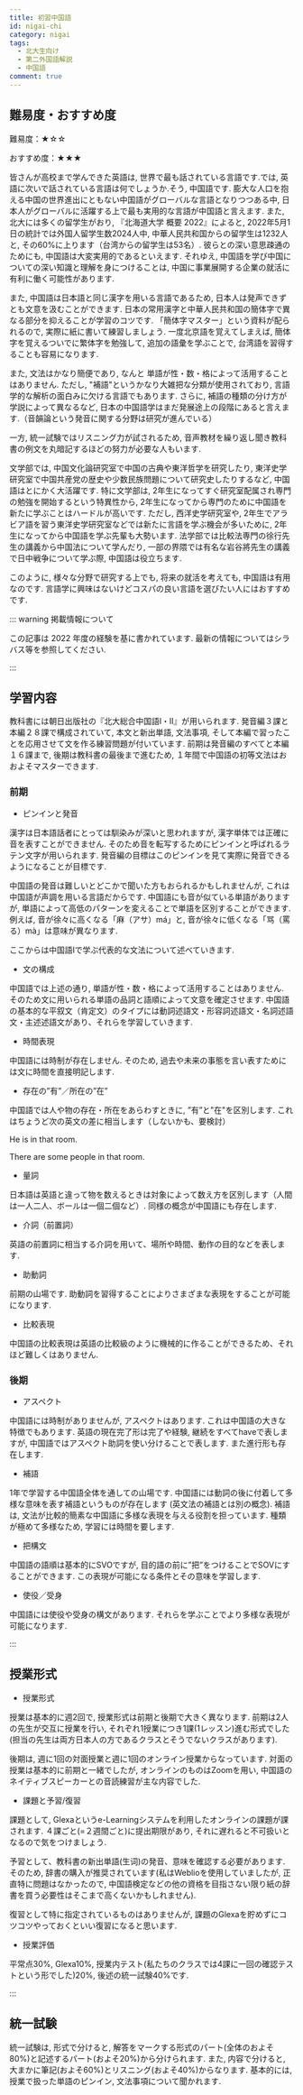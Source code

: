 ```yaml
---
title: 初習中国語
id: nigai-chi
category: nigai
tags:
  - 北大生向け
  - 第二外国語解説
  - 中国語
comment: true
---
```

## 難易度・おすすめ度

難易度：★☆☆

おすすめ度：★★★

皆さんが高校まで学んできた英語は, 世界で最も話されている言語です.では, 英語に次いで話されている言語は何でしょうか.そう, 中国語です. 膨大な人口を抱える中国の世界進出にともない中国語がグローバルな言語となりつつある中,  日本人がグローバルに活躍する上で最も実用的な言語が中国語と言えます. また, 北大には多くの留学生がおり, 『北海道大学 概要 2022』によると, 2022年5月1日の統計では外国人留学生数2024人中, 中華人民共和国からの留学生は1232人と, その60%に上ります（台湾からの留学生は53名）. 彼らとの深い意思疎通のためにも, 中国語は大変実用的であるといえます. それゆえ, 中国語を学び中国についての深い知識と理解を身につけることは, 中国に事業展開する企業の就活に有利に働く可能性があります.

また, 中国語は日本語と同じ漢字を用いる言語であるため, 日本人は発声できずとも文意を汲むことができます. 日本の常用漢字と中華人民共和国の簡体字で異なる部分を抑えることが学習のコツです. 「簡体字マスター」という資料が配られるので, 実際に紙に書いて練習しましょう. 一度北京語を覚えてしまえば, 簡体字を覚えるついでに繁体字を勉強して, 追加の語彙を学ぶことで, 台湾語を習得することも容易になります. 

また, 文法はかなり簡便であり, なんと 単語が性・数・格によって活用することはありません. ただし, "補語"というかなり大雑把な分類が使用されており, 言語学的な解析の面白みに欠ける言語でもあります. さらに, 補語の種類の分け方が学説によって異なるなど,  日本の中国語学はまだ発展途上の段階にあると言えます.（音韻論という発音に関する分野は研究が進んでいる）

一方, 統一試験ではリスニング力が試されるため, 音声教材を繰り返し聞き教科書の例文を丸暗記するほどの努力が必要な人もいます. 

文学部では, 中国文化論研究室で中国の古典や東洋哲学を研究したり, 東洋史学研究室で中国共産党の歴史や少数民族問題について研究史したりするなど, 中国語はとにかく大活躍です. 特に文学部は, 2年生になってすぐ研究室配属され専門の勉強を開始するという特異性から, 2年生になってから専門のために中国語を新たに学ぶことはハードルが高いです. ただし, 西洋史学研究室や, 2年生でアラビア語を習う東洋史学研究室などでは新たに言語を学ぶ機会が多いために, 2年生になってから中国語を学ぶ先輩も大勢います. 法学部では比較法専門の徐行先生の講義から中国法について学んだり, 一部の界隈では有名な岩谷將先生の講義で日中戦争について学ぶ際, 中国語は役立ちます. 

このように, 様々な分野で研究する上でも, 将来の就活を考えても, 中国語は有用なのです. 言語学に興味はないけどコスパの良い言語を選びたい人にはおすすめです.

::: warning 掲載情報について

この記事は 2022 年度の経験を基に書かれています. 最新の情報についてはシラバス等を参照してください.

:::

## 学習内容

教科書には朝日出版社の『北大総合中国語Ⅰ・Ⅱ』が用いられます. 発音編３課と本編２８課で構成されていて, 本文と新出単語, 文法事項, そして本編で習ったことを応用させて文を作る練習問題が付いています. 前期は発音編のすべてと本編１６課まで, 後期は教科書の最後まで進むため, １年間で中国語の初等文法はおおよそマスターできます.

### 前期

* ピンインと発音

漢字は日本語話者にとっては馴染みが深いと思われますが, 漢字単体では正確に音を表すことができません. そのため音を転写するためにピンインと呼ばれるラテン文字が用いられます. 発音編の目標はこのピンインを見て実際に発音できるようになることが目標です.

中国語の発音は難しいとどこかで聞いた方もおられるかもしれませんが, これは中国語が声調を用いる言語だからです. 中国語にも音が似ている単語がありますが, 単語によって高低のパターンを変えることで単語を区別することができます. 例えば, 音が徐々に高くなる「麻（アサ）má」と, 音が徐々に低くなる「骂（罵る）mà」は意味が異なります.

ここからは中国語Ⅰで学ぶ代表的な文法について述べていきます.

* 文の構成

中国語では上述の通り, 単語が性・数・格によって活用することはありません. そのため文に用いられる単語の品詞と語順によって文意を確定させます. 中国語の基本的な平叙文（肯定文）のタイプには動詞述語文・形容詞述語文・名詞述語文・主述述語文があり、それらを学習していきます.

* 時間表現

中国語には時制が存在しません. そのため, 過去や未来の事態を言い表すためには文に時間を直接明記します. 

* 存在の”有”／所在の”在”

中国語では人や物の存在・所在をあらわすときに, ”有”と"在"を区別します. これはちょうど次の英文の差に相当します（しないかも、要検討）

He is in that room.

There are some people in that room.

* 量詞

日本語は英語と違って物を数えるときは対象によって数え方を区別します（人間は一人二人、ボールは一個二個など）.  同様の概念が中国語にも存在します.

* 介詞（前置詞）

英語の前置詞に相当する介詞を用いて、場所や時間、動作の目的などを表します.

* 助動詞

前期の山場です. 助動詞を習得することによりさまざまな表現をすることが可能になります.

* 比較表現

中国語の比較表現は英語の比較級のように機械的に作ることができるため、それほど難しくはありません.

### 後期

* アスペクト

中国語には時制がありませんが, アスペクトはあります. これは中国語の大きな特徴でもあります. 英語の現在完了形は完了や経験, 継続をすべてhaveで表しますが, 中国語ではアスペクト助詞を使い分けることで表します. また進行形も存在します.

* 補語

1年で学習する中国語全体を通しての山場です. 中国語には動詞の後に付着して多様な意味を表す補語というものが存在します (英文法の補語とは別の概念). 補語は, 文法が比較的簡素な中国語に多様な表現を与える役割を担っています. 種類が極めて多様なため, 学習には時間を要します.

* 把構文

中国語の語順は基本的にSVOですが, 目的語の前に”把”をつけることでSOVにすることができます. この表現が可能になる条件とその意味を学習します.

* 使役／受身

中国語には使役や受身の構文があります. それらを学ぶことでより多様な表現が可能になります.

:::

## 授業形式

* 授業形式

授業は基本的に週2回で, 授業形式は前期と後期で大きく異なります. 前期は2人の先生が交互に授業を行い, それぞれ1授業につき1課(1レッスン)進む形式でした(担当の先生は両方日本人の方であるクラスとそうでないクラスがあります). 

後期は, 週に1回の対面授業と週に1回のオンライン授業からなっています. 対面の授業は基本的に前期と一緒でしたが, オンラインのものはZoomを用い, 中国語のネイティブスピーカーとの音読練習が主な内容でした. 

* 課題と予習/復習

課題として, Glexaというe-Learningシステムを利用したオンラインの課題が課されます. ４課ごと(=２週間ごと)に提出期限があり, それに遅れると不可扱いとなるので気をつけましょう. 

予習として、教科書の新出単語(生词)の発音、意味を確認する必要があります.  そのため, 辞書の購入が推奨されています(私はWeblioを使用していましたが, 正直特に問題はなかったので, 中国語検定などの他の資格を目指さない限り紙の辞書を買う必要性はそこまで高くないかもしれません). 

復習として特に指定されているものはありませんが, 課題のGlexaを貯めずにコツコツやっておくといい復習になると思います. 

* 授業評価

平常点30%, Glexa10%, 授業内テスト(私たちのクラスでは4課に一回の確認テストという形でした)20%, 後述の統一試験40%です. 

:::

## 統一試験

統一試験は, 形式で分けると, 解答をマークする形式のパート(全体のおよそ80%)と記述するパート(およそ20%)から分けられます. また, 内容で分けると, 大まかに筆記(およそ60%)とリスニング(およそ40%)からなります. 基本的には, 授業で扱った単語のピンイン, 文法事項について聞かれます.

